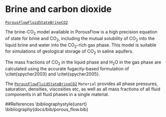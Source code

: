 # Brine and carbon dioxide
[`PorousFlowFluidStateBrineCO2`](/porous_flow/PorousFlowFluidStateBrineCO2.md)

The brine-CO$_2$ model available in PorousFlow is a high precision equation of state
for brine and CO$_2$, including the mutual solubility of CO$_2$ into the liquid brine
and water into the CO$_2$-rich gas phase. This model is suitable for simulations of
geological storage of CO$_2$ in saline aquifers.

The mass fractions of CO$_2$ in the liquid phase and H$_2$O in the gas phase are calculated
using the accurate fugacity-based formulation of \citet{spycher2003} and \citet{spycher2005}.

The [`PorousFlowFluidStateBrineCO2`](/porous_flow/PorousFlowFluidStateBrineCO2.md)
`Material` provides all phase pressures, saturation, densities, viscosities etc, as well
as all mass fractions of all fluid components in all fluid phases in a single material.

##References
\bibliographystyle{unsrt}
\bibliography{docs/bib/porous_flow.bib}
